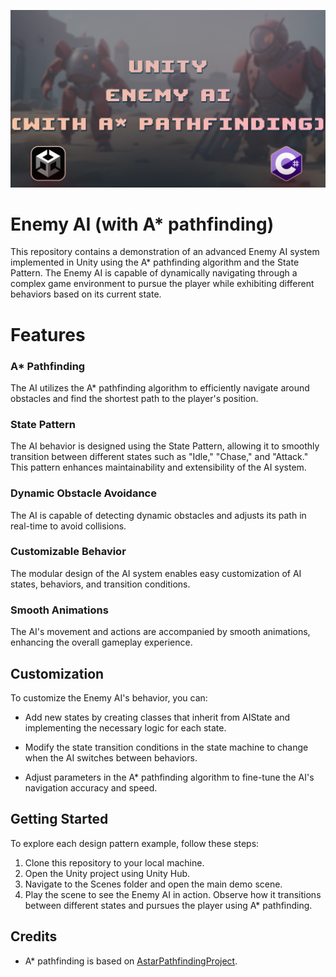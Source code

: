 ![enemyai](enemyai.png)
# Enemy AI (with A* pathfinding)

This repository contains a demonstration of an advanced Enemy AI system implemented in Unity using the A* pathfinding algorithm and the State Pattern. The Enemy AI is capable of dynamically navigating through a complex game environment to pursue the player while exhibiting different behaviors based on its current state.

# Features

### A* Pathfinding

The AI utilizes the A* pathfinding algorithm to efficiently navigate around obstacles and find the shortest path to the player's position.

### State Pattern

The AI behavior is designed using the State Pattern, allowing it to smoothly transition between different states such as "Idle," "Chase," and "Attack." This pattern enhances maintainability and extensibility of the AI system.

### Dynamic Obstacle Avoidance

The AI is capable of detecting dynamic obstacles and adjusts its path in real-time to avoid collisions.

### Customizable Behavior

The modular design of the AI system enables easy customization of AI states, behaviors, and transition conditions.

### Smooth Animations

The AI's movement and actions are accompanied by smooth animations, enhancing the overall gameplay experience.

## Customization
To customize the Enemy AI's behavior, you can:

- Add new states by creating classes that inherit from AIState and implementing the necessary logic for each state.

- Modify the state transition conditions in the state machine to change when the AI switches between behaviors.

- Adjust parameters in the A* pathfinding algorithm to fine-tune the AI's navigation accuracy and speed.

## Getting Started

To explore each design pattern example, follow these steps:

1. Clone this repository to your local machine.
2. Open the Unity project using Unity Hub.
3. Navigate to the Scenes folder and open the main demo scene.
4. Play the scene to see the Enemy AI in action. Observe how it transitions between different states and pursues the player using A* pathfinding.

## Credits

- A* pathfinding is based on [AstarPathfindingProject](https://arongranberg.com/astar/).